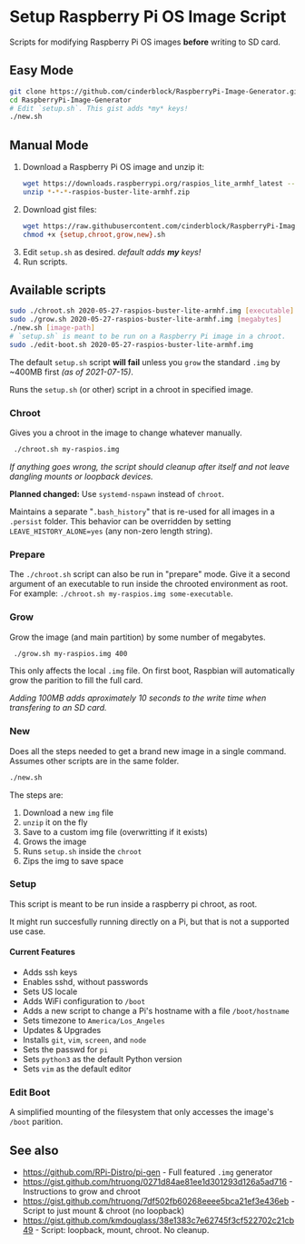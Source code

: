 # Setup Raspberry Pi OS Image Script

Scripts for modifying Raspberry Pi OS images **before** writing to SD card.

## Easy Mode

```bash
git clone https://github.com/cinderblock/RaspberryPi-Image-Generator.git
cd RaspberryPi-Image-Generator
# Edit `setup.sh`. This gist adds *my* keys!
./new.sh
```

## Manual Mode

1. Download a Raspberry Pi OS image and unzip it: 
   ```bash
   wget https://downloads.raspberrypi.org/raspios_lite_armhf_latest --trust-server-names --timestamping --quiet
   unzip *-*-*-raspios-buster-lite-armhf.zip
   ```
2. Download gist files:
   ```bash
   wget https://raw.githubusercontent.com/cinderblock/RaspberryPi-Image-Generator/master/{setup,chroot,grow,new}.sh --timestamping --quiet
   chmod +x {setup,chroot,grow,new}.sh
   ```
3. Edit `setup.sh` as desired. *default adds **my** keys!*
4. Run scripts.

## Available scripts

```bash
sudo ./chroot.sh 2020-05-27-raspios-buster-lite-armhf.img [executable] [mount point]
sudo ./grow.sh 2020-05-27-raspios-buster-lite-armhf.img [megabytes]
./new.sh [image-path]
# `setup.sh` is meant to be run on a Raspberry Pi image in a chroot.
sudo ./edit-boot.sh 2020-05-27-raspios-buster-lite-armhf.img
```

The default `setup.sh` script **will fail** unless you `grow` the standard `.img` by ~400MB first *(as of 2021-07-15)*.

Runs the `setup.sh` (or other) script in a chroot in specified image.

### Chroot

Gives you a chroot in the image to change whatever manually.

```bash
 ./chroot.sh my-raspios.img
 ```

 *If anything goes wrong, the script should cleanup after itself and not leave dangling mounts or loopback devices.*

**Planned changed:** Use `systemd-nspawn` instead of `chroot`.

Maintains a separate "`.bash_history`" that is re-used for all images in a `.persist` folder.
This behavior can be overridden by setting `LEAVE_HISTORY_ALONE=yes` (any non-zero length string).

### Prepare

The `./chroot.sh` script can also be run in "prepare" mode.
Give it a second argument of an executable to run inside the chrooted environment as root.
For example: `./chroot.sh my-raspios.img some-executable`.

### Grow

Grow the image (and main partition) by some number of megabytes.

```bash
 ./grow.sh my-raspios.img 400
 ```

This only affects the local `.img` file. On first boot, Raspbian will automatically grow the parition to fill the full card.

*Adding 100MB adds aproximately 10 seconds to the write time when transfering to an SD card.*

### New

Does all the steps needed to get a brand new image in a single command.
Assumes other scripts are in the same folder.

```bash
./new.sh
```

The steps are:

1. Download a new `img` file
2. `unzip` it on the fly
3. Save to a custom img file (overwritting if it exists)
4. Grows the image
5. Runs `setup.sh` inside the `chroot`
6. Zips the img to save space

### Setup

This script is meant to be run inside a raspberry pi chroot, as root.

It might run succesfully running directly on a Pi, but that is not a supported use case.

#### Current Features

- Adds ssh keys
- Enables sshd, without passwords
- Sets US locale
- Adds WiFi configuration to `/boot`
- Adds a new script to change a Pi's hostname with a file `/boot/hostname`
- Sets timezone to `America/Los_Angeles`
- Updates & Upgrades
- Installs `git`, `vim`, `screen`, and `node`
- Sets the passwd for `pi`
- Sets `python3` as the default Python version
- Sets `vim` as the default editor

### Edit Boot

A simplified mounting of the filesystem that only accesses the image's `/boot` parition.

## See also

- https://github.com/RPi-Distro/pi-gen - Full featured `.img` generator
- https://gist.github.com/htruong/0271d84ae81ee1d301293d126a5ad716 - Instructions to grow and chroot
- https://gist.github.com/htruong/7df502fb60268eeee5bca21ef3e436eb - Script to just mount & chroot (no loopback)
- https://gist.github.com/kmdouglass/38e1383c7e62745f3cf522702c21cb49 - Script: loopback, mount, chroot. No cleanup.

